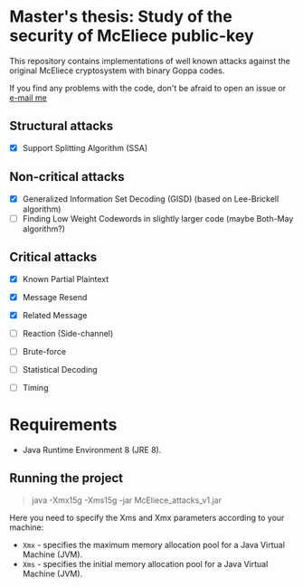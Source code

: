# Master's thesis: Study of the security of McEliece public-key
This repository contains implementations of well known attacks against the original McEliece cryptosystem with binary Goppa codes.

If you find any problems with the code, don't be afraid to open an issue or [e-mail me](mailto:andrius.versockas@gmail.com)

## Structural attacks
- [x] Support Splitting Algorithm (SSA)

## Non-critical attacks
- [x] Generalized Information Set Decoding (GISD) (based on Lee-Brickell algorithm)
- [ ] Finding Low Weight Codewords in slightly larger code (maybe Both-May algorithm?)

## Critical attacks
- [x] Known Partial Plaintext
- [x] Message Resend
- [x] Related Message
- [ ] Reaction (Side-channel)
- [ ] Brute-force
- [ ] Statistical Decoding
- [ ] Timing


# Requirements
* Java Runtime Environment 8 (JRE 8).

## Running the project
 > java -Xmx15g -Xms15g -jar McEliece_attacks_v1.jar

Here you need to specify the Xms and Xmx parameters according to your machine:
* `Xmx` - specifies the maximum memory allocation pool for a Java Virtual Machine (JVM).
* `Xms` - specifies the initial memory allocation pool for a Java Virtual Machine (JVM).
